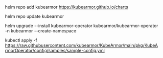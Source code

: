 helm repo add kubearmor https://kubearmor.github.io/charts

helm repo update kubearmor

helm upgrade --install kubearmor-operator kubearmor/kubearmor-operator -n kubearmor --create-namespace

kubectl apply -f https://raw.githubusercontent.com/kubearmor/KubeArmor/main/pkg/KubeArmorOperator/config/samples/sample-config.yml 




    